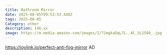 ```yaml
---
title: Bathroom Mirror
date: 2025-08-05T09:53:53.448Z
tags: 2025-08-05
Category: other
description: 146.xx
image: https://m.media-amazon.com/images/I/71mgkaDqL7L._AC_SL1500_.jpg
---
```

https://joylink.io/perfect-anti-fog-mirror
AD